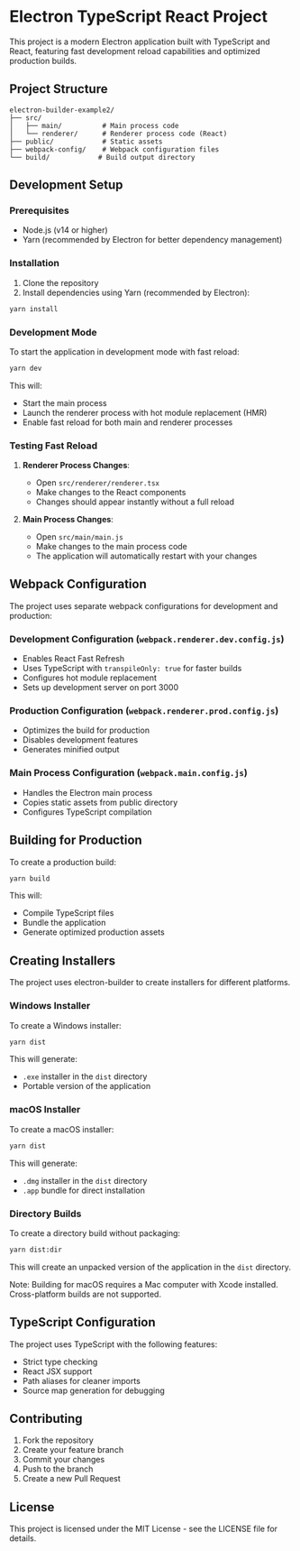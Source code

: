 # Electron TypeScript React Project

This project is a modern Electron application built with TypeScript and React, featuring fast development reload capabilities and optimized production builds.

## Project Structure

```
electron-builder-example2/
├── src/
│   ├── main/          # Main process code
│   └── renderer/      # Renderer process code (React)
├── public/            # Static assets
├── webpack-config/    # Webpack configuration files
└── build/            # Build output directory
```

## Development Setup

### Prerequisites

- Node.js (v14 or higher)
- Yarn (recommended by Electron for better dependency management)

### Installation

1. Clone the repository
2. Install dependencies using Yarn (recommended by Electron):
```bash
yarn install
```

### Development Mode

To start the application in development mode with fast reload:

```bash
yarn dev
```

This will:
- Start the main process
- Launch the renderer process with hot module replacement (HMR)
- Enable fast reload for both main and renderer processes

### Testing Fast Reload

1. **Renderer Process Changes**:
   - Open `src/renderer/renderer.tsx`
   - Make changes to the React components
   - Changes should appear instantly without a full reload

2. **Main Process Changes**:
   - Open `src/main/main.js`
   - Make changes to the main process code
   - The application will automatically restart with your changes

## Webpack Configuration

The project uses separate webpack configurations for development and production:

### Development Configuration (`webpack.renderer.dev.config.js`)

- Enables React Fast Refresh
- Uses TypeScript with `transpileOnly: true` for faster builds
- Configures hot module replacement
- Sets up development server on port 3000

### Production Configuration (`webpack.renderer.prod.config.js`)

- Optimizes the build for production
- Disables development features
- Generates minified output

### Main Process Configuration (`webpack.main.config.js`)

- Handles the Electron main process
- Copies static assets from public directory
- Configures TypeScript compilation

## Building for Production

To create a production build:

```bash
yarn build
```

This will:
- Compile TypeScript files
- Bundle the application
- Generate optimized production assets

## Creating Installers

The project uses electron-builder to create installers for different platforms.

### Windows Installer

To create a Windows installer:

```bash
yarn dist
```

This will generate:
- `.exe` installer in the `dist` directory
- Portable version of the application

### macOS Installer

To create a macOS installer:

```bash
yarn dist
```

This will generate:
- `.dmg` installer in the `dist` directory
- `.app` bundle for direct installation

### Directory Builds

To create a directory build without packaging:

```bash
yarn dist:dir
```

This will create an unpacked version of the application in the `dist` directory.

Note: Building for macOS requires a Mac computer with Xcode installed. Cross-platform builds are not supported.

## TypeScript Configuration

The project uses TypeScript with the following features:
- Strict type checking
- React JSX support
- Path aliases for cleaner imports
- Source map generation for debugging

## Contributing

1. Fork the repository
2. Create your feature branch
3. Commit your changes
4. Push to the branch
5. Create a new Pull Request

## License

This project is licensed under the MIT License - see the LICENSE file for details. 
